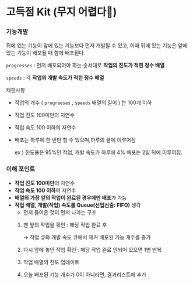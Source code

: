#  고득점 Kit (무지 어렵다🥵)

### 기능개발 

뒤에 있는 기능이 앞에 있는 기능보다 먼저 개발될 수 있고, 이때 뒤에 있는 기능은 앞에 있는 기능이 배포될 때 함께 배포된다. 

`progresses` : 먼저 배포되어야 하는 순서대로 **작업의 진도가 적힌 정수 배열** 

`speeds` : 각 **작업의 개발 속도가 적힌 정수 배열**

제한사항 

- 작업의 개수 ( `progreeses` , `speeds` 배열의 길이 ) 는 100개 이하
- 작업 진도 100미만의 자연수
- 작업 속도 100 이하의 자연수
- 배포는 하루에 한 번만 할 수 있으며,하루의 끝에 이루어짐
    
    ex )  진도율은 95%인 작업,  개발 속도가 하루에 4% 배포는 2일 뒤에 이루어짐.
    

### 이해 포인트

- **작업 진도 100미만**의 자연수
- **작업 속도 100 이하**의 자연수
- **배열의 가장 앞의 작업이 완료된 경우에만 배포**가 가능
- **작업 배열, 개발(작업) 속도를 Queue(선입선출: FIFO)** 생각
    - 먼저 들어온 것이 먼저 나가는 구조
    1. 맨 앞의 작업을 확인 : 해당 작업 완료 후
        
        → 작업 큐와 개발 속도 큐에서 제거 배포된 기능 개수를 증가 
        
    2. 다시 앞에 놓인 작업 확인 : 해당 작업 완료 안되어 있으면 1번  반복  
    3. 작업 배열의 진도 업데이트 
    4. 오늘 배포된 기능 개수가 0이 아니라면, 결과리스트에 추가

